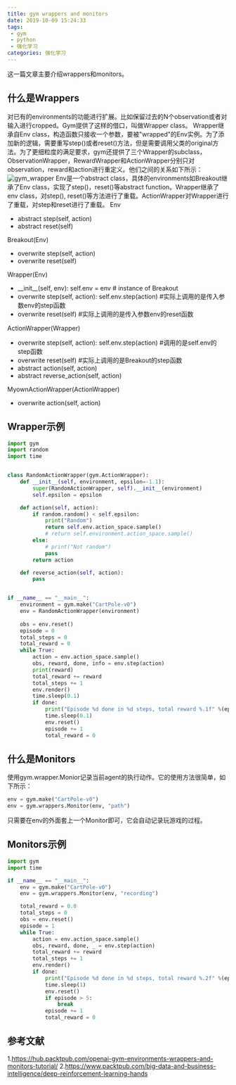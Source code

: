 ```yaml
---
title: gym wrappers and monitors
date: 2019-10-09 15:24:33
tags:
 - gym
 - python
 - 强化学习
categories: 强化学习
---
```


这一篇文章主要介绍wrappers和monitors。

## 什么是Wrappers
对已有的environments的功能进行扩展。比如保留过去的N个observation或者对输入进行cropped。Gym提供了这样的借口，叫做Wrapper class。
Wrapper继承自Env class，构造函数只接收一个参数，要被"wrapped"的Env实例。为了添加新的逻辑，需要重写step()或者reset()方法，但是需要调用父类的original方法。为了更细粒度的满足要求，gym还提供了三个Wrapper的subclass，ObservationWrapper，RewardWrapper和ActionWrapper分别只对observation，reward和action进行重定义。他们之间的关系如下所示：
![gym_wrapper](gym_wrapper.png)
Env是一个abstract class，具体的environments如Breakout继承了Env class，实现了step()，reset()等abstract function。Wrapper继承了env class，对step(), reset()等方法进行了重载。ActionWrapper对Wrapper进行了重载，对step和reset进行了重载。
Env 
- abstract step(self, action)
- abstract reset(self)

Breakout(Env)
- overwrite step(self, action)
- overwrite reset(self)

Wrapper(Env)
- \_\_init\_\_(self, env): self.env = env # instance of Breakout
- overwrite step(self, action): self.env.step(action) #实际上调用的是传入参数env的step函数
- overwrite reset(self) #实际上调用的是传入参数env的reset函数

ActionWrapper(Wrapper)
- overwrite step(self, action): self.env.step(action) #调用的是self.env的step函数
- overwrite reset(self) #实际上调用的是Breakout的step函数
- abstract action(self, action)
- abstract reverse_action(self, action)

MyownActionWrapper(ActionWrapper)
- overwrite action(self, action)

## Wrapper示例
``` python
import gym
import random
import time


class RandomActionWrapper(gym.ActionWrapper):
    def __init__(self, environment, epsilon=-1.1):
        super(RandomActionWrapper, self).__init__(environment)
        self.epsilon = epsilon

    def action(self, action):
        if random.random() < self.epsilon:
            print("Random")
            return self.env.action_space.sample()
            # return self.environment.action_space.sample()
        else:
            # print("Not random")
            pass
        return action

    def reverse_action(self, action):
        pass


if __name__ == "__main__":
    environment = gym.make("CartPole-v0")
    env = RandomActionWrapper(environment)
    
    obs = env.reset()
    episode = 0
    total_steps = 0
    total_reward = 0
    while True:
        action = env.action_space.sample()
        obs, reward, done, info = env.step(action)
        print(reward)
        total_reward += reward
        total_steps += 1
        env.render()
        time.sleep(0.1)
        if done:
            print("Episode %d done in %d steps, total reward %.1f" %(episode, total_steps, total_reward))
            time.sleep(0.1)
            env.reset()
            episode += 1
            total_reward = 0

```

## 什么是Monitors
使用gym.wrapper.Monior记录当前agent的执行动作。它的使用方法很简单，如下所示：
``` python
env = gym.make("CartPole-v0")
env = gym.wrappers.Monitor(env, "path")
```
只需要在env的外面套上一个Monitor即可，它会自动记录玩游戏的过程。

## Monitors示例
``` python
import gym
import time

if __name__ == "__main__":
    env = gym.make("CartPole-v0")
    env = gym.wrappers.Monitor(env, "recording")

    total_reward = 0.0
    total_steps = 0
    obs = env.reset()
    episode = 1
    while True:
        action = env.action_space.sample()
        obs, reward, done, _ = env.step(action)
        total_reward += reward
        total_steps += 1
        env.render()
        if done:
            print("Episode %d done in %d steps, total reward %.2f" %(episode, total_steps, total_reward))
            time.sleep(1)
            env.reset()
            if episode > 5:
                break
            episode += 1
            total_reward = 0

```

## 参考文献
1.https://hub.packtpub.com/openai-gym-environments-wrappers-and-monitors-tutorial/
2.https://www.packtpub.com/big-data-and-business-intelligence/deep-reinforcement-learning-hands
